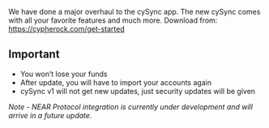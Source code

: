 We have done a major overhaul to the cySync app.
The new cySync comes with all your favorite features and much more.
Download from: <https://cypherock.com/get-started>

## Important

- You won’t lose your funds
- After update, you will have to import your accounts again
- cySync v1 will not get new updates, just security updates will be given

<i>Note - NEAR Protocol integration is currently under development and will arrive in a future update.</i>
